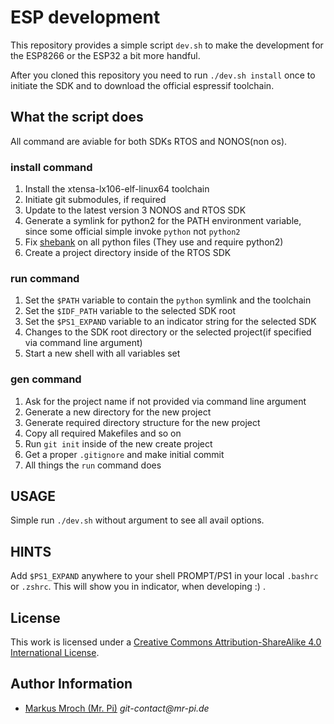# ESP development

This repository provides a simple script `dev.sh` to make the development for the ESP8266 or the ESP32 a bit more handful.

After you cloned this repository you need to run `./dev.sh install` once to initiate the SDK and to download the official espressif toolchain.


## What the script does

All command are aviable for both SDKs RTOS and NONOS(non os).


### install command

 1. Install the xtensa-lx106-elf-linux64 toolchain
 2. Initiate git submodules, if required
 3. Update to the latest version 3 NONOS and RTOS SDK
 4. Generate a symlink for python2 for the PATH environment variable, since some official simple invoke `python` not `python2`
 5. Fix [shebank](https://en.wikipedia.org/wiki/Shebang_(Unix)) on all python files (They use and require python2)
 6. Create a project directory inside of the RTOS SDK


### run command

 1. Set the `$PATH` variable to contain the `python` symlink and the toolchain
 2. Set the `$IDF_PATH` variable to the selected SDK root
 3. Set the `$PS1_EXPAND` variable to an indicator string for the selected SDK
 4. Changes to the SDK root directory or the selected project(if specified via command line argument)
 5. Start a new shell with all variables set


### gen command

 1. Ask for the project name if not provided via command line argument
 2. Generate a new directory for the new project
 3. Generate required directory structure for the new project
 4. Copy all required Makefiles and so on
 5. Run `git init` inside of the new create project
 6. Get a proper `.gitignore` and make initial commit
 7. All things the `run` command does


## USAGE

Simple run `./dev.sh` without argument to see all avail options.


## HINTS

Add `$PS1_EXPAND` anywhere to your shell PROMPT/PS1 in your local `.bashrc` or `.zshrc`. This will show you in indicator, when developing :) .


## License
This work is licensed under a [Creative Commons Attribution-ShareAlike 4.0 International License](https://creativecommons.org/licenses/by-sa/4.0/).


## Author Information
- [Markus Mroch (Mr. Pi)](https://github.com/Mr-Pi) _git-contact@mr-pi.de_

